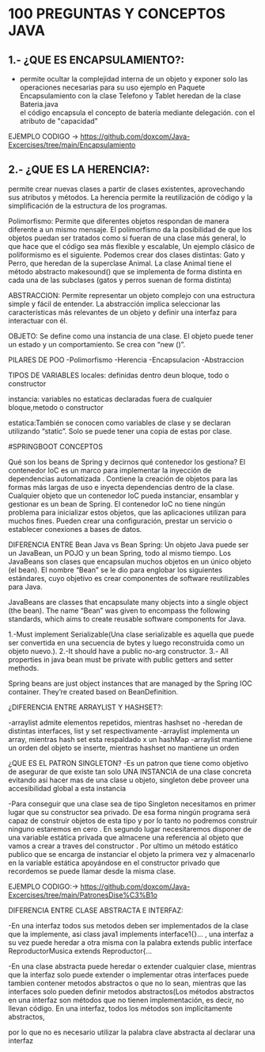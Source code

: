 
# 100 PREGUNTAS Y CONCEPTOS JAVA


## 1.- ¿QUE ES ENCAPSULAMIENTO?:
- permite ocultar la complejidad interna de un objeto y exponer solo las operaciones necesarias para su uso
ejemplo en Paquete Encapsulamiento con la  clase Telefono y Tablet heredan de la clase Bateria.java  
el código encapsula el concepto de batería mediante delegación. con el atributo de "capacidad"

EJEMPLO CODIGO -> https://github.com/doxcom/Java-Excercises/tree/main/Encapsulamiento


## 2.- ¿QUE ES LA HERENCIA?:
permite crear nuevas clases a partir de clases existentes, aprovechando sus atributos y métodos.
La herencia permite la reutilización de código y la simplificación de la estructura de los programas.

Polimorfismo: 
Permite que diferentes objetos respondan de manera diferente a un mismo mensaje. 
El polimorfismo da la posibilidad de que los objetos puedan ser tratados como si fueran de una clase más general, 
lo que hace que el código sea más flexible y escalable, Un ejemplo clásico de poliformismo es el siguiente. 
Podemos crear dos clases distintas: Gato y Perro, que heredan de la superclase Animal. 
La clase Animal tiene el método abstracto makesound() que se implementa de forma distinta en cada una de las 
subclases (gatos y perros suenan de forma distinta)

ABSTRACCION:
Permite representar un objeto complejo con una estructura simple y fácil de entender. 
La abstracción implica seleccionar las características más relevantes de un objeto y definir una interfaz para interactuar con él.

OBJETO:
Se define como una instancia de una clase. El objeto puede tener un estado y un comportamiento. Se crea con “new ()”.

PILARES DE POO
-Polimorfismo
-Herencia
-Encapsulacion
-Abstraccion

TIPOS DE VARIABLES
locales: definidas dentro deun bloque, todo o constructor

instancia: variables no estaticas declaradas fuera de cualquier bloque,metodo o constructor

estatica:También se conocen como variables de clase y se declaran utilizando “static”. Solo se puede tener una copia de estas por clase.

#SPRINGBOOT CONCEPTOS

Qué son los beans de Spring y decirnos qué contenedor los gestiona?
El contenedor IoC es un marco para implementar la inyección de dependencias automatizada . 
Contiene la creación de objetos para las formas más largas de uso e inyecta dependencias dentro de la clase.
Cualquier objeto que un contenedor IoC pueda instanciar, ensamblar y gestionar es un bean de Spring. El contenedor IoC no 
tiene ningún problema para inicializar estos objetos, que las aplicaciones utilizan para muchos fines. Pueden crear una configuración,
prestar un servicio o establecer conexiones a bases de datos.


DIFERENCIA ENTRE Bean Java vs Bean Spring:
Un objeto Java puede ser un JavaBean, un POJO y un bean Spring, todo al mismo tiempo.
Los JavaBeans son clases que encapsulan muchos objetos en un único objeto (el bean).
El nombre “Bean” se le dio para englobar los siguientes estándares, cuyo objetivo es crear componentes de software
reutilizables para Java.

JavaBeans are classes that encapsulate many objects into a single object (the bean). The name “Bean” was given to encompass
the following standards, which aims to create reusable software components for Java.

 1.-Must implement Serializable(Una clase serializable es aquella que puede ser convertida en una secuencia de bytes y luego reconstruida como un objeto nuevo.).
 2.-It should have a public no-arg constructor.
 3.- All properties in java bean must be private with public getters and setter methods.



Spring beans are just object instances that are managed by the Spring IOC container. 
They’re created based on BeanDefinition.

¿DIFERENCIA ENTRE ARRAYLIST Y HASHSET?:

-arraylist admite elementos repetidos, mientras hashset no
-heredan de distintas interfaces, list y set respectivamente
-arraylist implementa un array, mientras hash set esta respaldado x un hashMap
-arraylist mantiene un orden del objeto se inserte, mientras hashset no mantiene un orden

¿QUE ES EL PATRON SINGLETON?
-Es un patron que tiene como objetivo de asegurar de que existe tan solo UNA INSTANCIA de una clase concreta
evitando asi hacer mas de una clase u objeto, singleton debe proveer una accesibilidad global a esta instancia

-Para conseguir que una clase sea de tipo Singleton necesitamos en primer lugar que su constructor sea privado. 
De esa forma ningún programa será capaz de construir objetos de esta tipo y por lo tanto no podremos construir ninguno estaremos en cero . 
En segundo lugar necesitaremos disponer de una variable estática privada que almacene una referencia al objeto que vamos a crear a traves del constructor .
Por ultimo un método estático publico que se encarga de instanciar el objeto la primera vez y almacenarlo en la variable estática apoyándose en el constructor
privado que recordemos se puede llamar desde la misma clase.

EJEMPLO CODIGO:-> https://github.com/doxcom/Java-Excercises/tree/main/PatronesDise%C3%B1o







DIFERENCIA ENTRE CLASE ABSTRACTA E INTERFAZ:

-En una interfaz todos sus metodos deben ser implementados de la clase que la implemente, asi
class java1 implements interface1{}...  , una interfaz a su vez puede heredar a otra misma con la palabra extends
public interface ReproductorMusica extends Reproductor{...


-En una clase abstracta puede heredar o extender cualquier clase, mientras que la interfaz solo puede extender o implementar  otras interfaces
puede tambien contener metodos abstractos o que no lo sean, mientras que las interfaces solo pueden definir metodos abstractos(Los métodos abstractos en una 
interfaz son métodos que no tienen implementación, es decir, no llevan código. En una interfaz, todos los métodos son implícitamente abstractos, 

por lo que no es necesario utilizar la palabra clave abstracta al declarar una interfaz